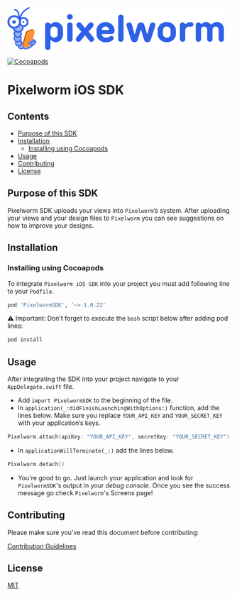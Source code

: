 ![Pixelworm Logo](https://raw.githubusercontent.com/Pixelworm/pixelworm-ios-sdk/master/pixelworm.png)

<a href="https://cocoapods.org/pods/PixelwormSDK"><img src="https://img.shields.io/cocoapods/v/PixelwormSDK.svg" alt="Cocoapods" /></a>

# Pixelworm iOS SDK

## Contents
- [Purpose of this SDK](#purpose-of-this-sdk)
- [Installation](#installation)
  - [Installing using Cocoapods](#installing-using-cocoapods)
- [Usage](#usage)
- [Contributing](#contributing)
- [License](#license)

## Purpose of this SDK
Pixelworm SDK uploads your views into `Pixelworm`’s system.
After uploading your views and your design files to `Pixelworm` you can see suggestions on how to improve your designs.

## Installation

### Installing using Cocoapods
To integrate `Pixelworm iOS SDK` into your project you must add following line to your
`Podfile`.

```ruby
pod 'PixelwormSDK', '~> 1.0.22'
```

⚠️ Important: Don’t forget to execute the `bash` script below after adding pod lines:

```bash
pod install
```

## Usage
After integrating the SDK into your project navigate to your `AppDelegate.swift` file.
- Add `import PixelwormSDK` to the beginning of the file.
- In `application(_:didFinishLaunchingWithOptions:)` function, add the lines below.
Make sure you replace `YOUR_API_KEY` and `YOUR_SECRET_KEY` with your application’s
keys.

```swift
Pixelworm.attach(apiKey: "YOUR_API_KEY", secretKey: "YOUR_SECRET_KEY")
```

- In `applicationWillTerminate(_:)` add the lines below.

```swift
Pixelworm.detach()
```

- You're good to go. Just launch your application and look for `PixelwormSDK`'s output in
your *debug console*. Once you see the success message go check `Pixelworm`'s
Screens page!

## Contributing

Please make sure you've read this document before contributing:

[Contribution Guidelines](CONTRIBUTING.md)

## License

[MIT](LICENSE)
